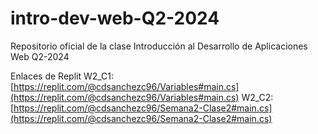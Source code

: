# intro-dev-web-Q2-2024
Repositorio oficial de la clase Introducción al Desarrollo de Aplicaciones Web Q2-2024

Enlaces de Replit
W2_C1: [https://replit.com/@cdsanchezc96/Variables#main.cs](https://replit.com/@cdsanchezc96/Variables#main.cs) 
W2_C2: [https://replit.com/@cdsanchezc96/Semana2-Clase2#main.cs](https://replit.com/@cdsanchezc96/Semana2-Clase2#main.cs)
